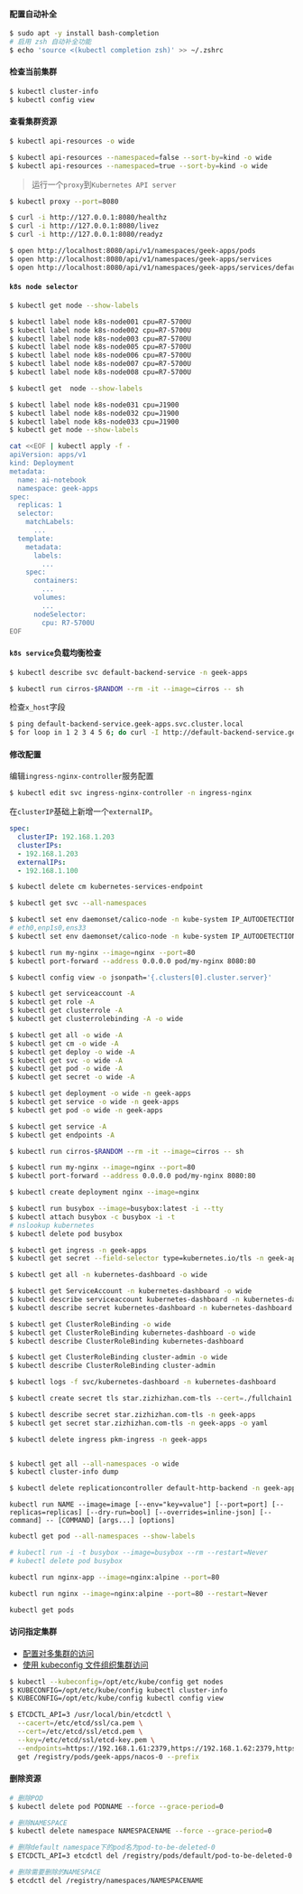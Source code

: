 #### 配置自动补全

```bash
$ sudo apt -y install bash-completion
# 启用 zsh 自动补全功能
$ echo 'source <(kubectl completion zsh)' >> ~/.zshrc
```

#### 检查当前集群

```bash
$ kubectl cluster-info
$ kubectl config view
```

#### 查看集群资源

```bash
$ kubectl api-resources -o wide

$ kubectl api-resources --namespaced=false --sort-by=kind -o wide
$ kubectl api-resources --namespaced=true --sort-by=kind -o wide
```

> 运行一个`proxy`到`Kubernetes API server`

```bash
$ kubectl proxy --port=8080

$ curl -i http://127.0.0.1:8080/healthz
$ curl -i http://127.0.0.1:8080/livez
$ curl -i http://127.0.0.1:8080/readyz

$ open http://localhost:8080/api/v1/namespaces/geek-apps/pods
$ open http://localhost:8080/api/v1/namespaces/geek-apps/services
$ open http://localhost:8080/api/v1/namespaces/geek-apps/services/default-backend-service
```

#### `k8s node selector`

```bash
$ kubectl get node --show-labels

$ kubectl label node k8s-node001 cpu=R7-5700U
$ kubectl label node k8s-node002 cpu=R7-5700U
$ kubectl label node k8s-node003 cpu=R7-5700U
$ kubectl label node k8s-node005 cpu=R7-5700U
$ kubectl label node k8s-node006 cpu=R7-5700U
$ kubectl label node k8s-node007 cpu=R7-5700U
$ kubectl label node k8s-node008 cpu=R7-5700U

$ kubectl get  node --show-labels

$ kubectl label node k8s-node031 cpu=J1900
$ kubectl label node k8s-node032 cpu=J1900
$ kubectl label node k8s-node033 cpu=J1900
$ kubectl get node --show-labels
```

```bash
cat <<EOF | kubectl apply -f -
apiVersion: apps/v1
kind: Deployment
metadata:
  name: ai-notebook
  namespace: geek-apps
spec:
  replicas: 1
  selector:
    matchLabels:
      ...
  template:
    metadata:
      labels:
        ...
    spec:
      containers:
        ...
      volumes:
        ...
      nodeSelector: 
        cpu: R7-5700U
EOF
```

#### `k8s service`负载均衡检查

```bash
$ kubectl describe svc default-backend-service -n geek-apps

$ kubectl run cirros-$RANDOM --rm -it --image=cirros -- sh
```

检查`x_host`字段

```bash
$ ping default-backend-service.geek-apps.svc.cluster.local
$ for loop in 1 2 3 4 5 6; do curl -I http://default-backend-service.geek-apps.svc.cluster.local/; done
```

#### 修改配置

编辑`ingress-nginx-controller`服务配置

```bash
$ kubectl edit svc ingress-nginx-controller -n ingress-nginx
```
在`clusterIP`基础上新增一个`externalIP`。

```yaml
spec:
  clusterIP: 192.168.1.203
  clusterIPs:
  - 192.168.1.203
  externalIPs:
  - 192.168.1.100
```

```bash
$ kubectl delete cm kubernetes-services-endpoint
```

```bash
$ kubectl get svc --all-namespaces

$ kubectl set env daemonset/calico-node -n kube-system IP_AUTODETECTION_METHOD=can-reach=www.baidu.com
# eth0,enp1s0,ens33
$ kubectl set env daemonset/calico-node -n kube-system IP_AUTODETECTION_METHOD=interface="(eth0|enp1s0|ens33)"
```

```bash
$ kubectl run my-nginx --image=nginx --port=80
$ kubectl port-forward --address 0.0.0.0 pod/my-nginx 8080:80
```

```bash
$ kubectl config view -o jsonpath='{.clusters[0].cluster.server}'
```

```bash
$ kubectl get serviceaccount -A
$ kubectl get role -A
$ kubectl get clusterrole -A
$ kubectl get clusterrolebinding -A -o wide
```

```bash
$ kubectl get all -o wide -A
$ kubectl get cm -o wide -A
$ kubectl get deploy -o wide -A
$ kubectl get svc -o wide -A
$ kubectl get pod -o wide -A
$ kubectl get secret -o wide -A

$ kubectl get deployment -o wide -n geek-apps
$ kubectl get service -o wide -n geek-apps
$ kubectl get pod -o wide -n geek-apps

$ kubectl get service -A
$ kubectl get endpoints -A
```

```bash
$ kubectl run cirros-$RANDOM --rm -it --image=cirros -- sh

$ kubectl run my-nginx --image=nginx --port=80
$ kubectl port-forward --address 0.0.0.0 pod/my-nginx 8080:80

$ kubectl create deployment nginx --image=nginx
```

```bash
$ kubectl run busybox --image=busybox:latest -i --tty
$ kubectl attach busybox -c busybox -i -t
# nslookup kubernetes
$ kubectl delete pod busybox
```

```bash
$ kubectl get ingress -n geek-apps
$ kubectl get secret --field-selector type=kubernetes.io/tls -n geek-apps
```

```bash
$ kubectl get all -n kubernetes-dashboard -o wide

$ kubectl get ServiceAccount -n kubernetes-dashboard -o wide
$ kubectl describe serviceaccount kubernetes-dashboard -n kubernetes-dashboard
$ kubectl describe secret kubernetes-dashboard -n kubernetes-dashboard

$ kubectl get ClusterRoleBinding -o wide
$ kubectl get ClusterRoleBinding kubernetes-dashboard -o wide
$ kubectl describe ClusterRoleBinding kubernetes-dashboard

$ kubectl get ClusterRoleBinding cluster-admin -o wide
$ kubectl describe ClusterRoleBinding cluster-admin

$ kubectl logs -f svc/kubernetes-dashboard -n kubernetes-dashboard
```

```bash
$ kubectl create secret tls star.zizhizhan.com-tls --cert=./fullchain1.pem --key=./privkey1.pem -n geek-apps

$ kubectl describe secret star.zizhizhan.com-tls -n geek-apps
$ kubectl get secret star.zizhizhan.com-tls -n geek-apps -o yaml

$ kubectl delete ingress pkm-ingress -n geek-apps


$ kubectl get all --all-namespaces -o wide
$ kubectl cluster-info dump

$ kubectl delete replicationcontroller default-http-backend -n geek-apps
```

`kubectl run NAME --image=image [--env="key=value"] [--port=port] [--replicas=replicas] [--dry-run=bool] [--overrides=inline-json] [--command] -- [COMMAND] [args...] [options]`

```bash
kubectl get pod --all-namespaces --show-labels

# kubectl run -i -t busybox --image=busybox --rm --restart=Never
# kubectl delete pod busybox

kubectl run nginx-app --image=nginx:alpine --port=80

kubectl run nginx --image=nginx:alpine --port=80 --restart=Never

kubectl get pods
```

#### 访问指定集群 

- [配置对多集群的访问](https://kubernetes.io/zh/docs/tasks/access-application-cluster/configure-access-multiple-clusters/)
- [使用 kubeconfig 文件组织集群访问](https://kubernetes.io/zh/docs/concepts/configuration/organize-cluster-access-kubeconfig/)

```bash
$ kubectl --kubeconfig=/opt/etc/kube/config get nodes
$ KUBECONFIG=/opt/etc/kube/config kubectl cluster-info
$ KUBECONFIG=/opt/etc/kube/config kubectl config view
```

```bash
$ ETCDCTL_API=3 /usr/local/bin/etcdctl \
  --cacert=/etc/etcd/ssl/ca.pem \
  --cert=/etc/etcd/ssl/etcd.pem \
  --key=/etc/etcd/ssl/etcd-key.pem \
  --endpoints=https://192.168.1.61:2379,https://192.168.1.62:2379,https://192.168.1.63:2379 \
  get /registry/pods/geek-apps/nacos-0 --prefix
```

#### 删除资源



```bash
# 删除POD
$ kubectl delete pod PODNAME --force --grace-period=0

# 删除NAMESPACE
$ kubectl delete namespace NAMESPACENAME --force --grace-period=0
```

```bash
# 删除default namespace下的pod名为pod-to-be-deleted-0
$ ETCDCTL_API=3 etcdctl del /registry/pods/default/pod-to-be-deleted-0

# 删除需要删除的NAMESPACE
$ etcdctl del /registry/namespaces/NAMESPACENAME
```